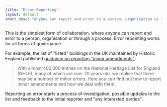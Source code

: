 ```yaml
---
title: "Error Reporting"
layout: default
short_desc: "Anyone can report and error to a person, organisation or through a process."
---
```




This is the simplest form of collaboration, where anyone can report and error to a person, organisation or through a process. Error repointing works for all forms of governance.

For example, the list of "listed" buildings in the UK maintained by Historic England published [guidance on reporting "minor amendments"][minor_amendments]:

> With almost 400,000 entries on the National Heritage List for England (NHLE), many of which are over 20 years old, we realise that there may be a number of minor errors. Here you can find out how to report minor amendments and how we deal with them.

Reporting an error starts a process of investigation, possible updates to the list and feedback to the initial reporter and "any interested parties".




[minor_amendments]: https://historicengland.org.uk/listing/the-list/minor-amendments/

